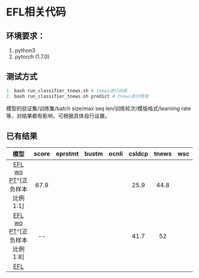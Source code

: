 # EFL相关代码

## 环境要求：
1. python3
1. pytorch (1.7.0)


## 测试方式
```python
1. bash run_classifier_tnews.sh # tnews进行训练
2. bash run_classifier_tnews.sh predict # tnews进行预测
```
模型的验证集/训练集/batch size/max seq len/训练轮次/模版格式/learning rate等，对结果都有影响，可根据具体自行设置。

## 已有结果
| 模型   | score     | eprstmt  | bustm  | ocnli   | csldcp   | tnews | wsc | ifytek| csl | chid  |
| :----:| :----:  | :----: |:----: |:----: |:----: |:----: |:----: |:----: |:----: |:----: |
| <a href='https://arxiv.org/abs/2104.14690'>EFL wo PT</a>^[正负样本比例1:1]      | 67.9 |   |    |  | 25.9 |44.8 |  |  |   |   |
| <a href='https://arxiv.org/abs/2104.14690'>EFL wo PT</a>^[正负样本比例1:8]      |-- |   |    |  |41.7 |52 |  |  |   |   |
| <a href='https://arxiv.org/abs/2104.14690'>EFL</a>      |  |   |    |  |   | |  |  |   |   |
